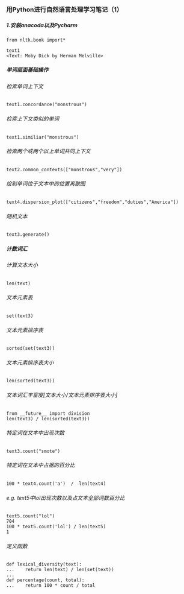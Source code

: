 ### 用Python进行自然语言处理学习笔记（1）
##### 1.安装anacoda以及Pycharm
`from nltk.book import*`
```
text1
<Text: Moby Dick by Herman Melville>
```
##### 单词层面基础操作

###### 检索单词上下文

`text1.concordance("monstrous") `

###### 检索上下文类似的单词

`text1.similiar("monstrous")`

###### 检索两个或两个以上单词共同上下文

`text2.common_contexts(["monstrous","very"])`

###### 绘制单词位于文本中的位置离散图

`text4.dispersion_plot(["citizens","freedom","duties","America"])`

###### 随机文本

`text3.generate()`

##### 计数词汇

###### 计算文本大小

`len(text)`

###### 文本元素表

`set(text3)`

###### 文本元素排序表

`sorted(set(text3))`

###### 文本元素排序表大小

`len(sorted(text3))`

###### 文本词汇丰富度[文本大小/文本元素排序表大小]

```
from __future__ import division
len(text3) / len(sorted(text3))
```

###### 特定词在文本中出现次数

`text3.count("smote")`

###### 特定词在文本中占据的百分比
`100 * text4.count('a')  /  len(text4)`

###### e.g. text5中lol出现次数以及占文本全部词数百分比

``` 
text5.count("lol")
704
100 * text5.count('lol') / len(text5)
1

```

###### 定义函数

```
def lexical_diversity(text):
...    return len(text) / len(set(text))
...
def percentage(count, total):
...    return 100 * count / total

```

